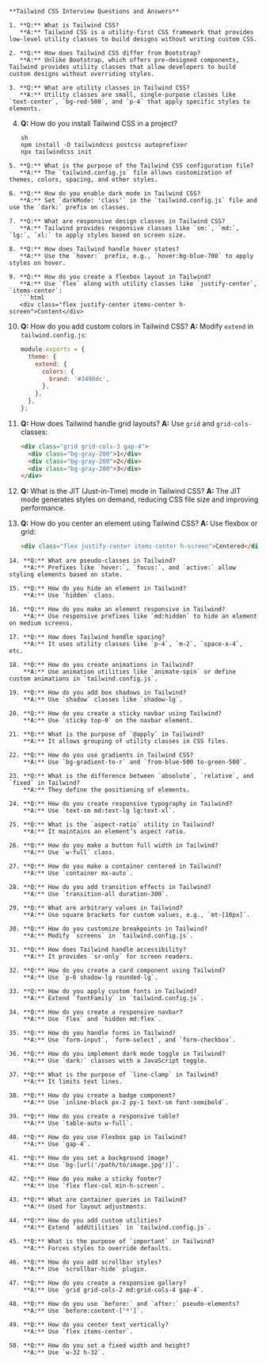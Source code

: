 ```
**Tailwind CSS Interview Questions and Answers**

1. **Q:** What is Tailwind CSS?
   **A:** Tailwind CSS is a utility-first CSS framework that provides low-level utility classes to build designs without writing custom CSS.

2. **Q:** How does Tailwind CSS differ from Bootstrap?
   **A:** Unlike Bootstrap, which offers pre-designed components, Tailwind provides utility classes that allow developers to build custom designs without overriding styles.

3. **Q:** What are utility classes in Tailwind CSS?
   **A:** Utility classes are small, single-purpose classes like `text-center`, `bg-red-500`, and `p-4` that apply specific styles to elements.
```
4. **Q:** How do you install Tailwind CSS in a project?
    ```**A:** Tailwind CSS can be installed using npm or yarn:  
   sh
   npm install -D tailwindcss postcss autoprefixer
   npx tailwindcss init
   ```
```
5. **Q:** What is the purpose of the Tailwind CSS configuration file?
   **A:** The `tailwind.config.js` file allows customization of themes, colors, spacing, and other styles.

6. **Q:** How do you enable dark mode in Tailwind CSS?
   **A:** Set `darkMode: 'class'` in the `tailwind.config.js` file and use the `dark:` prefix on classes.

7. **Q:** What are responsive design classes in Tailwind CSS?
   **A:** Tailwind provides responsive classes like `sm:`, `md:`, `lg:`, `xl:` to apply styles based on screen size.

8. **Q:** How does Tailwind handle hover states?
   **A:** Use the `hover:` prefix, e.g., `hover:bg-blue-700` to apply styles on hover.

9. **Q:** How do you create a flexbox layout in Tailwind?
   **A:** Use `flex` along with utility classes like `justify-center`, `items-center`:
   ```html
   <div class="flex justify-center items-center h-screen">Content</div>
   ```

10. **Q:** How do you add custom colors in Tailwind CSS?
    **A:** Modify `extend` in `tailwind.config.js`:
    ```js
    module.exports = {
      theme: {
        extend: {
          colors: {
            brand: '#3490dc',
          },
        },
      },
    };
    ```

11. **Q:** How does Tailwind handle grid layouts?
    **A:** Use `grid` and `grid-cols-` classes:
    ```html
    <div class="grid grid-cols-3 gap-4">
      <div class="bg-gray-200">1</div>
      <div class="bg-gray-200">2</div>
      <div class="bg-gray-200">3</div>
    </div>
    ```

12. **Q:** What is the JIT (Just-in-Time) mode in Tailwind CSS?
    **A:** The JIT mode generates styles on demand, reducing CSS file size and improving performance.

13. **Q:** How do you center an element using Tailwind CSS?
    **A:** Use flexbox or grid:
    ```html
    <div class="flex justify-center items-center h-screen">Centered</div>
    ```
```
14. **Q:** What are pseudo-classes in Tailwind?
    **A:** Prefixes like `hover:`, `focus:`, and `active:` allow styling elements based on state.

15. **Q:** How do you hide an element in Tailwind?
    **A:** Use `hidden` class.

16. **Q:** How do you make an element responsive in Tailwind?
    **A:** Use responsive prefixes like `md:hidden` to hide an element on medium screens.

17. **Q:** How does Tailwind handle spacing?
    **A:** It uses utility classes like `p-4`, `m-2`, `space-x-4`, etc.

18. **Q:** How do you create animations in Tailwind?
    **A:** Use animation utilities like `animate-spin` or define custom animations in `tailwind.config.js`.

19. **Q:** How do you add box shadows in Tailwind?
    **A:** Use `shadow` classes like `shadow-lg`.

20. **Q:** How do you create a sticky navbar using Tailwind?
    **A:** Use `sticky top-0` on the navbar element.

21. **Q:** What is the purpose of `@apply` in Tailwind?
    **A:** It allows grouping of utility classes in CSS files.

22. **Q:** How do you use gradients in Tailwind CSS?
    **A:** Use `bg-gradient-to-r` and `from-blue-500 to-green-500`.

23. **Q:** What is the difference between `absolute`, `relative`, and `fixed` in Tailwind?
    **A:** They define the positioning of elements.

24. **Q:** How do you create responsive typography in Tailwind?
    **A:** Use `text-sm md:text-lg lg:text-xl`.

25. **Q:** What is the `aspect-ratio` utility in Tailwind?
    **A:** It maintains an element’s aspect ratio.

26. **Q:** How do you make a button full width in Tailwind?
    **A:** Use `w-full` class.

27. **Q:** How do you make a container centered in Tailwind?
    **A:** Use `container mx-auto`.

28. **Q:** How do you add transition effects in Tailwind?
    **A:** Use `transition-all duration-300`.

29. **Q:** What are arbitrary values in Tailwind?
    **A:** Use square brackets for custom values, e.g., `mt-[10px]`.

30. **Q:** How do you customize breakpoints in Tailwind?
    **A:** Modify `screens` in `tailwind.config.js`.

31. **Q:** How does Tailwind handle accessibility?
    **A:** It provides `sr-only` for screen readers.

32. **Q:** How do you create a card component using Tailwind?
    **A:** Use `p-6 shadow-lg rounded-lg`.

33. **Q:** How do you apply custom fonts in Tailwind?
    **A:** Extend `fontFamily` in `tailwind.config.js`.

34. **Q:** How do you create a responsive navbar?
    **A:** Use `flex` and `hidden md:flex`.

35. **Q:** How do you handle forms in Tailwind?
    **A:** Use `form-input`, `form-select`, and `form-checkbox`.

36. **Q:** How do you implement dark mode toggle in Tailwind?
    **A:** Use `dark:` classes with a JavaScript toggle.

37. **Q:** What is the purpose of `line-clamp` in Tailwind?
    **A:** It limits text lines.

38. **Q:** How do you create a badge component?
    **A:** Use `inline-block px-2 py-1 text-sm font-semibold`.

39. **Q:** How do you create a responsive table?
    **A:** Use `table-auto w-full`.

40. **Q:** How do you use Flexbox gap in Tailwind?
    **A:** Use `gap-4`.

41. **Q:** How do you set a background image?
    **A:** Use `bg-[url('/path/to/image.jpg')]`.

42. **Q:** How do you make a sticky footer?
    **A:** Use `flex flex-col min-h-screen`.

43. **Q:** What are container queries in Tailwind?
    **A:** Used for layout adjustments.

44. **Q:** How do you add custom utilities?
    **A:** Extend `addUtilities` in `tailwind.config.js`.

45. **Q:** What is the purpose of `important` in Tailwind?
    **A:** Forces styles to override defaults.

46. **Q:** How do you add scrollbar styles?
    **A:** Use `scrollbar-hide` plugin.

47. **Q:** How do you create a responsive gallery?
    **A:** Use `grid grid-cols-2 md:grid-cols-4 gap-4`.

48. **Q:** How do you use `before:` and `after:` pseudo-elements?
    **A:** Use `before:content-['*']`.

49. **Q:** How do you center text vertically?
    **A:** Use `flex items-center`.

50. **Q:** How do you set a fixed width and height?
    **A:** Use `w-32 h-32`.
```
